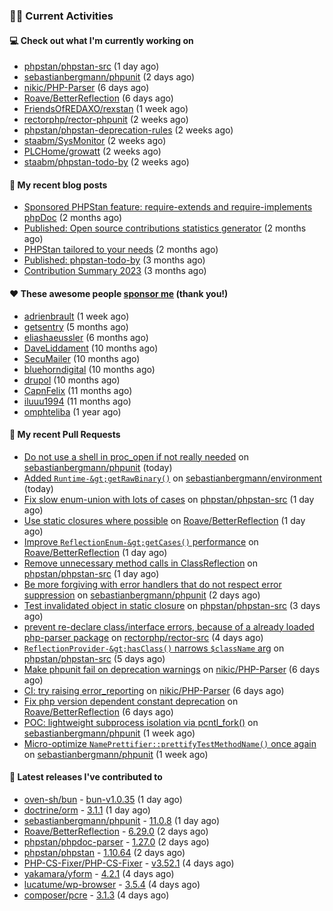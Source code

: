 ### 👨‍💻 Current Activities


#### 💻 Check out what I'm currently working on

- [phpstan/phpstan-src](https://github.com/phpstan/phpstan-src) (1 day ago)
- [sebastianbergmann/phpunit](https://github.com/sebastianbergmann/phpunit) (2 days ago)
- [nikic/PHP-Parser](https://github.com/nikic/PHP-Parser) (6 days ago)
- [Roave/BetterReflection](https://github.com/Roave/BetterReflection) (6 days ago)
- [FriendsOfREDAXO/rexstan](https://github.com/FriendsOfREDAXO/rexstan) (1 week ago)
- [rectorphp/rector-phpunit](https://github.com/rectorphp/rector-phpunit) (2 weeks ago)
- [phpstan/phpstan-deprecation-rules](https://github.com/phpstan/phpstan-deprecation-rules) (2 weeks ago)
- [staabm/SysMonitor](https://github.com/staabm/SysMonitor) (2 weeks ago)
- [PLCHome/growatt](https://github.com/PLCHome/growatt) (2 weeks ago)
- [staabm/phpstan-todo-by](https://github.com/staabm/phpstan-todo-by) (2 weeks ago)


#### 📜 My recent blog posts

- [Sponsored PHPStan feature: require-extends and require-implements phpDoc](https://staabm.github.io/2024/01/15/phpstan-require-extends-implements.html) (2 months ago)
- [Published: Open source contributions statistics generator](https://staabm.github.io/2024/01/10/oss-contribs-published.html) (2 months ago)
- [PHPStan tailored to your needs](https://staabm.github.io/2024/01/01/phpstan-customizing.html) (2 months ago)
- [Published: phpstan-todo-by](https://staabm.github.io/2023/12/17/phpstan-todo-by-published.html) (3 months ago)
- [Contribution Summary 2023](https://staabm.github.io/2023/12/07/contribution-summary-2023.html) (3 months ago)


#### ❤️ These awesome people [sponsor me](https://github.com/sponsors/staabm) (thank you!)

- [adrienbrault](https://github.com/adrienbrault) (1 week ago)
- [getsentry](https://github.com/getsentry) (5 months ago)
- [eliashaeussler](https://github.com/eliashaeussler) (6 months ago)
- [DaveLiddament](https://github.com/DaveLiddament) (10 months ago)
- [SecuMailer](https://github.com/SecuMailer) (10 months ago)
- [bluehorndigital](https://github.com/bluehorndigital) (10 months ago)
- [drupol](https://github.com/drupol) (10 months ago)
- [CapnFelix](https://github.com/CapnFelix) (11 months ago)
- [iluuu1994](https://github.com/iluuu1994) (11 months ago)
- [omphteliba](https://github.com/omphteliba) (1 year ago)


#### 🔨 My recent Pull Requests

- [Do not use a shell in proc_open if not really needed](https://github.com/sebastianbergmann/phpunit/pull/5766) on [sebastianbergmann/phpunit](https://github.com/sebastianbergmann/phpunit) (today)
- [Added `Runtime-&gt;getRawBinary()`](https://github.com/sebastianbergmann/environment/pull/72) on [sebastianbergmann/environment](https://github.com/sebastianbergmann/environment) (today)
- [Fix slow enum-union with lots of cases](https://github.com/phpstan/phpstan-src/pull/2985) on [phpstan/phpstan-src](https://github.com/phpstan/phpstan-src) (1 day ago)
- [Use static closures where possible](https://github.com/Roave/BetterReflection/pull/1411) on [Roave/BetterReflection](https://github.com/Roave/BetterReflection) (1 day ago)
- [Improve `ReflectionEnum-&gt;getCases()` performance](https://github.com/Roave/BetterReflection/pull/1410) on [Roave/BetterReflection](https://github.com/Roave/BetterReflection) (1 day ago)
- [Remove unnecessary method calls in ClassReflection](https://github.com/phpstan/phpstan-src/pull/2984) on [phpstan/phpstan-src](https://github.com/phpstan/phpstan-src) (1 day ago)
- [Be more forgiving with error handlers that do not respect error suppression](https://github.com/sebastianbergmann/phpunit/pull/5765) on [sebastianbergmann/phpunit](https://github.com/sebastianbergmann/phpunit) (2 days ago)
- [Test invalidated object in static closure](https://github.com/phpstan/phpstan-src/pull/2981) on [phpstan/phpstan-src](https://github.com/phpstan/phpstan-src) (3 days ago)
- [prevent re-declare class/interface errors, because of a already loaded php-parser package](https://github.com/rectorphp/rector-src/pull/5742) on [rectorphp/rector-src](https://github.com/rectorphp/rector-src) (4 days ago)
- [`ReflectionProvider-&gt;hasClass()` narrows `$className` arg](https://github.com/phpstan/phpstan-src/pull/2976) on [phpstan/phpstan-src](https://github.com/phpstan/phpstan-src) (5 days ago)
- [Make phpunit fail on deprecation warnings](https://github.com/nikic/PHP-Parser/pull/989) on [nikic/PHP-Parser](https://github.com/nikic/PHP-Parser) (6 days ago)
- [CI: try raising error_reporting](https://github.com/nikic/PHP-Parser/pull/988) on [nikic/PHP-Parser](https://github.com/nikic/PHP-Parser) (6 days ago)
- [Fix php version dependent constant deprecation](https://github.com/Roave/BetterReflection/pull/1408) on [Roave/BetterReflection](https://github.com/Roave/BetterReflection) (6 days ago)
- [POC: lightweight subprocess isolation via pcntl_fork()](https://github.com/sebastianbergmann/phpunit/pull/5751) on [sebastianbergmann/phpunit](https://github.com/sebastianbergmann/phpunit) (1 week ago)
- [Micro-optimize `NamePrettifier::prettifyTestMethodName()` once again](https://github.com/sebastianbergmann/phpunit/pull/5750) on [sebastianbergmann/phpunit](https://github.com/sebastianbergmann/phpunit) (1 week ago)


#### 🔭 Latest releases I've contributed to

- [oven-sh/bun](https://github.com/oven-sh/bun) - [bun-v1.0.35](https://github.com/oven-sh/bun/releases/tag/bun-v1.0.35) (1 day ago)
- [doctrine/orm](https://github.com/doctrine/orm) - [3.1.1](https://github.com/doctrine/orm/releases/tag/3.1.1) (1 day ago)
- [sebastianbergmann/phpunit](https://github.com/sebastianbergmann/phpunit) - [11.0.8](https://github.com/sebastianbergmann/phpunit/releases/tag/11.0.8) (1 day ago)
- [Roave/BetterReflection](https://github.com/Roave/BetterReflection) - [6.29.0](https://github.com/Roave/BetterReflection/releases/tag/6.29.0) (2 days ago)
- [phpstan/phpdoc-parser](https://github.com/phpstan/phpdoc-parser) - [1.27.0](https://github.com/phpstan/phpdoc-parser/releases/tag/1.27.0) (2 days ago)
- [phpstan/phpstan](https://github.com/phpstan/phpstan) - [1.10.64](https://github.com/phpstan/phpstan/releases/tag/1.10.64) (2 days ago)
- [PHP-CS-Fixer/PHP-CS-Fixer](https://github.com/PHP-CS-Fixer/PHP-CS-Fixer) - [v3.52.1](https://github.com/PHP-CS-Fixer/PHP-CS-Fixer/releases/tag/v3.52.1) (4 days ago)
- [yakamara/yform](https://github.com/yakamara/yform) - [4.2.1](https://github.com/yakamara/yform/releases/tag/4.2.1) (4 days ago)
- [lucatume/wp-browser](https://github.com/lucatume/wp-browser) - [3.5.4](https://github.com/lucatume/wp-browser/releases/tag/3.5.4) (4 days ago)
- [composer/pcre](https://github.com/composer/pcre) - [3.1.3](https://github.com/composer/pcre/releases/tag/3.1.3) (4 days ago)
